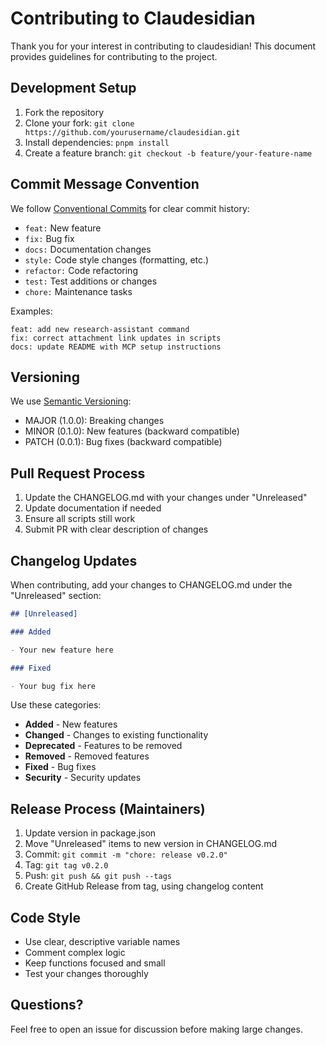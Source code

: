 # Contributing to Claudesidian

Thank you for your interest in contributing to claudesidian! This document
provides guidelines for contributing to the project.

## Development Setup

1. Fork the repository
2. Clone your fork: `git clone https://github.com/yourusername/claudesidian.git`
3. Install dependencies: `pnpm install`
4. Create a feature branch: `git checkout -b feature/your-feature-name`

## Commit Message Convention

We follow [Conventional Commits](https://www.conventionalcommits.org/) for clear
commit history:

- `feat:` New feature
- `fix:` Bug fix
- `docs:` Documentation changes
- `style:` Code style changes (formatting, etc.)
- `refactor:` Code refactoring
- `test:` Test additions or changes
- `chore:` Maintenance tasks

Examples:

```
feat: add new research-assistant command
fix: correct attachment link updates in scripts
docs: update README with MCP setup instructions
```

## Versioning

We use [Semantic Versioning](https://semver.org/):

- MAJOR (1.0.0): Breaking changes
- MINOR (0.1.0): New features (backward compatible)
- PATCH (0.0.1): Bug fixes (backward compatible)

## Pull Request Process

1. Update the CHANGELOG.md with your changes under "Unreleased"
2. Update documentation if needed
3. Ensure all scripts still work
4. Submit PR with clear description of changes

## Changelog Updates

When contributing, add your changes to CHANGELOG.md under the "Unreleased"
section:

```markdown
## [Unreleased]

### Added

- Your new feature here

### Fixed

- Your bug fix here
```

Use these categories:

- **Added** - New features
- **Changed** - Changes to existing functionality
- **Deprecated** - Features to be removed
- **Removed** - Removed features
- **Fixed** - Bug fixes
- **Security** - Security updates

## Release Process (Maintainers)

1. Update version in package.json
2. Move "Unreleased" items to new version in CHANGELOG.md
3. Commit: `git commit -m "chore: release v0.2.0"`
4. Tag: `git tag v0.2.0`
5. Push: `git push && git push --tags`
6. Create GitHub Release from tag, using changelog content

## Code Style

- Use clear, descriptive variable names
- Comment complex logic
- Keep functions focused and small
- Test your changes thoroughly

## Questions?

Feel free to open an issue for discussion before making large changes.

